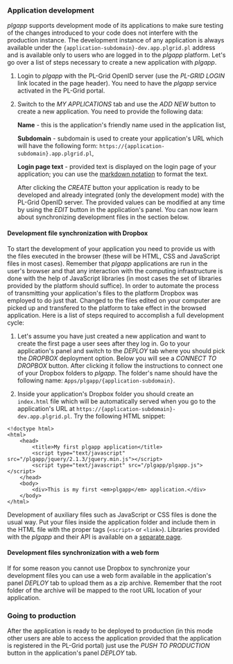 ### Application development

*plgapp* supports development mode of its applications to make sure testing of the changes introduced to your code does not interfere with the production instance. The development instance of any application is always available under the `{application-subdomain}-dev.app.plgrid.pl` address and is available only to users who are logged in to the *plgapp* platform. Let's go over a list of steps necessary to create a new application with *plgapp*.

1. Login to *plgapp* with the PL-Grid OpenID server (use the *PL-GRID LOGIN* link located in the page header). You need to have the *plgapp* service activated in the PL-Grid portal.

1. Switch to the *MY APPLICATIONS* tab and use the *ADD NEW* button to create a new application. You need to provide the following data:

	**Name** - this is the application's friendly name used in the application list,
	
	**Subdomain** - subdomain is used to create your application's URL which will have the following form: `https://{application-subdomain}.app.plgrid.pl`,
	
	**Login page text** - provided text is displayed on the login page of your application; you can use the [markdown notation](http://daringfireball.net/projects/markdown/) to format the text.
	
	After clicking the *CREATE* button your application is ready to be developed and already integrated (only the development mode) with the PL-Grid OpenID server. The provided values can be modified at any time by using the *EDIT* button in the application's panel. You can now learn about synchronizing development files in the section below.

#### Development file synchronization with Dropbox

To start the development of your application you need to provide us with the files executed in the browser (these will be HTML, CSS and JavaScript files in most cases). Remember that *plgapp* applications are run in the user's browser and that any interaction with the computing infrastructure is done with the help of JavaScript libraries (in most cases the set of libraries provided by the platform should suffice). In order to automate the process of transmitting your application's files to the platform Dropbox was employed to do just that. Changed to the files edited on your computer are picked up and transfered to the platform to take effect in the browsed application. Here is a list of steps required to accomplish a full development cycle:

1. Let's assume you have just created a new application and want to create the first page a user sees after they log in. Go to your application's panel and switch to the *DEPLOY* tab where you should pick the *DROPBOX* deployment option. Below you will see a *CONNECT TO DROPBOX*	button. After clicking it follow the instructions to connect one of your Dropbox folders to *plgapp*. The folder's name should have the following name: `Apps/plgapp/{application-subdomain}`.

1. Inside your application's Dropbox folder you should create an `index.html` file which will be automatically served when you go to the application's URL at `https://{application-subdomain}-dev.app.plgrid.pl`. Try the following HTML snippet:

<!-- -->
	<!doctype html>
	<html>
		<head>
			<title>My first plgapp application</title>
			<script type="text/javascript" src="/plgapp/jquery/2.1.3/jquery.min.js"></script>
			<script type="text/javascript" src="/plgapp/plgapp.js"></script>
		</head>
		<body>
			<div>This is my first <em>plgapp</em> application.</div>
		</body>
	</html>
	
Development of auxiliary files such as JavaScript or CSS files is done the usual way. Put your files inside the application folder and include them in the HTML file with the proper tags (`<script>` or `<link>`). Libraries provided with the *plgapp* and their API is available on a [separate page](/help/js_libs).

#### Development files synchronization with a web form

If for some reason you cannot use Dropbox to synchronize your development files you can use a web form available in the application's panel *DEPLOY* tab to upload them as a zip archive. Remember that the root folder of the archive will be mapped to the root URL location of your application.

### Going to production

After the application is ready to be deployed to production (in this mode other users are able to access the application provided that the application is registered in the PL-Grid portal) just use the *PUSH TO PRODUCTION* button in the application's panel *DEPLOY* tab. 